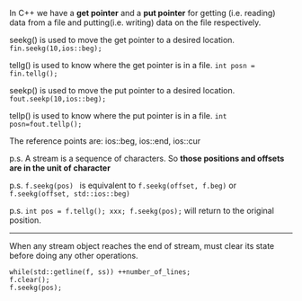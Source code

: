 In C++ we have a **get pointer** and a **put pointer** for getting (i.e. reading) data from a file and putting(i.e. writing) data on the file respectively.

seekg() is used to move the get pointer to a desired location. `fin.seekg(10,ios::beg);`


tellg() is used to know where the get pointer is in a file. `int posn = fin.tellg();`

seekp() is used to move the put pointer to a desired location. `fout.seekp(10,ios::beg);`  

tellp() is used to know where the put pointer is in a file.  `int posn=fout.tellp();`

The reference points are: ios::beg, ios::end, ios::cur

p.s. A stream is a sequence of characters. So **those positions and offsets are in the unit of character**

p.s. `f.seekg(pos) ` is equivalent to `f.seekg(offset, f.beg)` or `f.seekg(offset, std::ios::beg)`

p.s. `int pos = f.tellg(); xxx; f.seekg(pos);` will return to the original position.

--------------

When any stream object reaches the end of stream, must clear its state before doing any other operations.

```
while(std::getline(f, ss)) ++number_of_lines;
f.clear();
f.seekg(pos);
```
